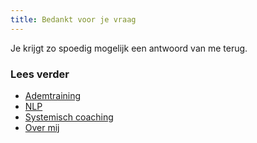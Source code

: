 ```yaml
---
title: Bedankt voor je vraag
---
```


Je krijgt zo spoedig mogelijk een antwoord van me terug.

### Lees verder

<ul class="call-to-action">
  <li><a href="/ademtraining">Ademtraining</a></li>
  <li><a href="/nlp">NLP</a></li>
  <li><a href="/systemisch-coaching">Systemisch coaching</a></li>
  <li><a href="/over-mij">Over mij</a></li>
</ul>
